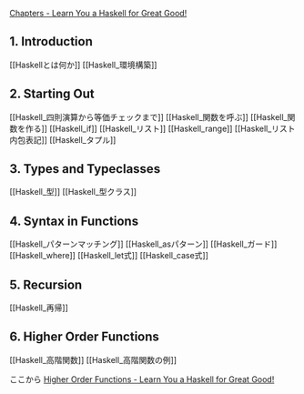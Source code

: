 [Chapters - Learn You a Haskell for Great Good!](https://learnyouahaskell.com/chapters)

## 1. Introduction
[[Haskellとは何か]]
[[Haskell_環境構築]]

## 2. Starting Out
[[Haskell_四則演算から等価チェックまで]]
[[Haskell_関数を呼ぶ]]
[[Haskell_関数を作る]]
[[Haskell_if]]
[[Haskell_リスト]]
[[Haskell_range]]
[[Haskell_リスト内包表記]]
[[Haskell_タプル]]

## 3. Types and Typeclasses
[[Haskell_型]]
[[Haskell_型クラス]]

## 4. Syntax in Functions
[[Haskell_パターンマッチング]]
[[Haskell_asパターン]]
[[Haskell_ガード]]
[[Haskell_where]]
[[Haskell_let式]]
[[Haskell_case式]]

## 5. Recursion
[[Haskell_再帰]]

## 6. Higher Order Functions
[[Haskell_高階関数]]
[[Haskell_高階関数の例]]

ここから
[Higher Order Functions - Learn You a Haskell for Great Good!](https://learnyouahaskell.com/higher-order-functions)